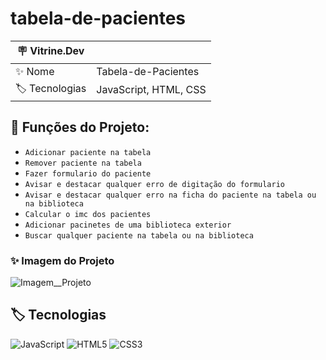 # tabela-de-pacientes

| 🪧 Vitrine.Dev |     |
| -------------  | --- |
| ✨ Nome        | Tabela-de-Pacientes
| 🏷️ Tecnologias | JavaScript, HTML, CSS


## 🔨 Funções do Projeto:

- ``Adicionar paciente na tabela``
- ``Remover paciente na tabela``
- ``Fazer formulario do paciente``
- ``Avisar e destacar qualquer erro de digitação do formulario``
- ``Avisar e destacar qualquer erro na ficha do paciente na tabela ou na biblioteca``
- ``Calcular o imc dos pacientes``
- ``Adicionar pacinetes de uma biblioteca exterior``
- ``Buscar qualquer paciente na tabela ou na biblioteca``

### ✨ Imagem do Projeto
![Imagem__Projeto](https://live.staticflickr.com/65535/52245100557_796f4606dc_b.jpg)

## 🏷️ Tecnologias 

![JavaScript](https://img.shields.io/badge/JavaScript-323330?style=for-the-badge&logo=javascript&logoColor=F7DF1E)
![HTML5](https://img.shields.io/badge/HTML5-E34F26?style=for-the-badge&logo=html5&logoColor=white)
![CSS3](https://img.shields.io/badge/CSS3-1572B6?style=for-the-badge&logo=css3&logoColor=white)




